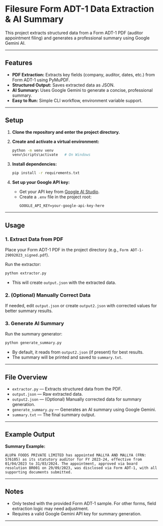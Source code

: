 # Filesure Form ADT-1 Data Extraction & AI Summary

This project extracts structured data from a Form ADT-1 PDF (auditor appointment filing) and generates a professional summary using Google Gemini AI.

---

## Features

- **PDF Extraction:** Extracts key fields (company, auditor, dates, etc.) from Form ADT-1 using PyMuPDF.
- **Structured Output:** Saves extracted data as JSON.
- **AI Summary:** Uses Google Gemini to generate a concise, professional summary.
- **Easy to Run:** Simple CLI workflow, environment variable support.

---

## Setup

1. **Clone the repository and enter the project directory.**

2. **Create and activate a virtual environment:**
   ```sh
   python -m venv venv
   venv\Scripts\activate   # On Windows
   ```

3. **Install dependencies:**
   ```sh
   pip install -r requirements.txt
   ```

4. **Set up your Google API key:**
   - Get your API key from [Google AI Studio](https://aistudio.google.com/app/apikey).
   - Create a `.env` file in the project root:
     ```
     GOOGLE_API_KEY=your-google-api-key-here
     ```

---

## Usage

### 1. Extract Data from PDF

Place your Form ADT-1 PDF in the project directory (e.g., `Form ADT-1-29092023_signed.pdf`).

Run the extractor:
```sh
python extractor.py
```
- This will create `output.json` with the extracted data.

### 2. (Optional) Manually Correct Data

If needed, edit `output.json` or create `output2.json` with corrected values for better summary results.

### 3. Generate AI Summary

Run the summary generator:
```sh
python generate_summary.py
```
- By default, it reads from `output2.json` (if present) for best results.
- The summary will be printed and saved to `summary.txt`.

---

## File Overview

- `extractor.py` — Extracts structured data from the PDF.
- `output.json` — Raw extracted data.
- `output2.json` — (Optional) Manually corrected data for summary generation.
- `generate_summary.py` — Generates an AI summary using Google Gemini.
- `summary.txt` — The final summary output.

---

## Example Output

**Summary Example:**
```
ALUPA FOODS PRIVATE LIMITED has appointed MALLYA AND MALLYA (FRN: 576105) as its statutory auditor for FY 2023-24, effective from 01/04/2023 to 31/03/2024. The appointment, approved via board resolution BR001 on 29/09/2023, was disclosed via Form ADT-1, with all supporting documents submitted.
```

---

## Notes

- Only tested with the provided Form ADT-1 sample. For other forms, field extraction logic may need adjustment.
- Requires a valid Google Gemini API key for summary generation.

---
